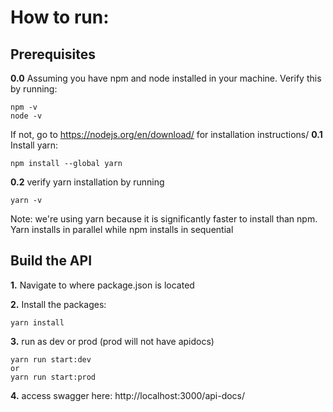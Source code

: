 # How to run:

## Prerequisites
**0.0** Assuming you have npm and node installed in your machine. Verify this by running:
```
npm -v
node -v
```
If not, go to https://nodejs.org/en/download/ for installation instructions/
**0.1** Install yarn:
```
npm install --global yarn
```
**0.2** verify yarn installation by running
```
yarn -v
```
Note: we're using yarn because it is significantly faster to install than npm. Yarn installs in parallel while npm installs in sequential

## Build the API
**1.** Navigate to where package.json is located

**2.** Install the packages:
```
yarn install
```
**3.** run as dev or prod (prod will not have apidocs)
```
yarn run start:dev
or
yarn run start:prod
```
**4.** access swagger here: http://localhost:3000/api-docs/